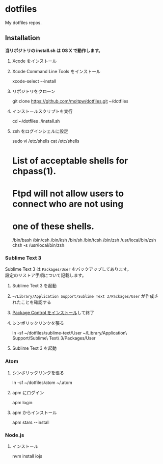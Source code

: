 dotfiles
========

My dotfiles repos.

## Installation
**当リポジトリの install.sh は OS X で動作します。**

  1. Xcode をインストール
  2. Xcode Command Line Tools をインストール

        xcode-select --install

  3. リポジトリをクローン

        git clone https://github.com/moltpw/dotfiles.git ~/dotfiles

  4. インストールスクリプトを実行

        cd ~/dotfiles
        ./install.sh

  5. zsh をログインシェルに設定

        sudo vi /etc/shells
        cat /etc/shells
        # List of acceptable shells for chpass(1).
        # Ftpd will not allow users to connect who are not using
        # one of these shells.

        /bin/bash
        /bin/csh
        /bin/ksh
        /bin/sh
        /bin/tcsh
        /bin/zsh
        /usr/local/bin/zsh
        chsh -s /usr/local/bin/zsh

### Sublime Text 3
Sublime Text 3 は `Packages/User` をバックアップしてあります。  
設定のリストア手順について記載します。

  1. Sublime Text 3 を起動

  2. `~/Library/Application Support/Sublime Text 3/Packages/User` が作成されたことを確認する

  3. [Package Control をインストール](https://sublime.wbond.net/installation)して終了

  4. シンボリックリンクを張る

        ln -sf ~/dotfiles/sublime-text/User ~/Library/Application\ Support/Sublime\ Text\ 3/Packages/User

  5. Sublime Text 3 を起動

### Atom

  1. シンボリックリンクを張る

        ln -sf ~/dotfiles/atom ~/.atom

  2. apm にログイン

        apm login

  3. apm からインストール

        apm stars --install

### Node.js

  1. インストール

        nvm install iojs
